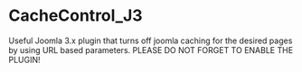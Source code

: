 # CacheControl_J3
Useful Joomla 3.x plugin that turns off joomla caching for the desired pages by using URL based parameters. PLEASE DO NOT FORGET TO ENABLE THE PLUGIN!
